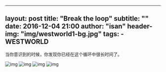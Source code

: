 
---
layout:     post
title:      "Break the loop"
subtitle:   ""
date:       2016-12-04 21:00
author:     "isan"
header-img: "img/westworld1-bg.jpg"
tags:
    - WESTWORLD
---

当你意识到的时候，你发现你已经在这个循环中很长时间了。

![img](/img/in-post/freedom/westworld01.png)
![img](/img/in-post/freedom/westworld02.png)
![img](/img/in-post/freedom/westworld03.png)
![img](/img/in-post/freedom/westworld04.png)





 